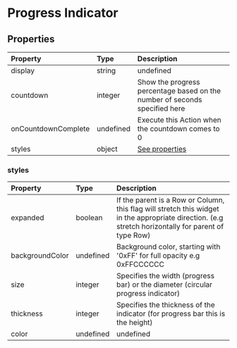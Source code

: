 # Progress Indicator

## Properties

| Property            | Type      | Description                                                                |
| :------------------ | :-------- | :------------------------------------------------------------------------- |
| display             | string    | undefined                                                                  |
| countdown           | integer   | Show the progress percentage based on the number of seconds specified here |
| onCountdownComplete | undefined | Execute this Action when the countdown comes to 0                          |
| styles              | object    | [See properties](#styles)                                                  |

### styles

| Property        | Type      | Description                                                                                                                                          |
| :-------------- | :-------- | :--------------------------------------------------------------------------------------------------------------------------------------------------- |
| expanded        | boolean   | If the parent is a Row or Column, this flag will stretch this widget in the appropriate direction. (e.g stretch horizontally for parent of type Row) |
| backgroundColor | undefined | Background color, starting with '0xFF' for full opacity e.g 0xFFCCCCCC                                                                               |
| size            | integer   | Specifies the width (progress bar) or the diameter (circular progress indicator)                                                                     |
| thickness       | integer   | Specifies the thickness of the indicator (for progress bar this is the height)                                                                       |
| color           | undefined | undefined                                                                                                                                            |
